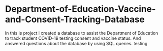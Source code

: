 # Department-of-Education-Vaccine-and-Consent-Tracking-Database

In this is project I created a database to assist the Department of Education to track student COVID-19 testing consent and vaccine status. And answered
questions about the database by using SQL queries. testing
